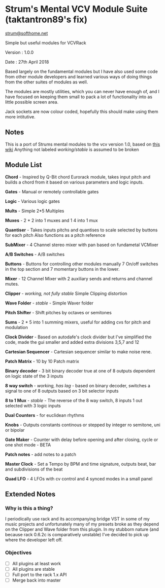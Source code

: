 # Strum's Mental VCV Module Suite (taktantron89's fix)

strum@softhome.net

Simple but useful modules for VCVRack

Version : 1.0.0

Date : 27th April 2018

Based largely on the fundamental modules but I have also used some code from other module
developers and learned various ways of doing things from the other suites of modules as well.

The modules are mostly utilities, which you can never have enough of, and I have
focused on keeping them small to pack a lot of functionality into as little possible screen area.

Jack sockets are now colour coded, hopefully this should make using them more intitutive. 

## Notes

This is a port of Strums mental modules to the vcv version 1.0, based on [this wiki](https://vcvrack.com/manual/Migrate1.html#)
Anything not labeled *working/stable* is assumed to be broken

## Module List

**Chord** - 
  Inspired by Q-Bit chord Eurorack module, takes input pitch and builds a chord
  from it based on various parameters and logic inputs.

**Gates** - 
  Manual or remotely controllable gates

**Logic** - 
  Various logic gates

**Mults** - 
  Simple 2*5 Multiples

**Muxes** - 
  2 * 2 into 1 muxes and 1 4 into 1 mux

**Quantiser** - 
  Takes inputs pitchs and quantises to scale selected by buttons for each pitch
  Also functions as a pitch reference

**SubMixer** - 
  4 Channel stereo mixer with pan based on fundametal VCMixer

**A/B Switches** - 
  A/B switches

**Buttons** - 
  Buttons for controlling other modules manually
  7 On/off switches in the top section and 7 momentary buttons in the lower.
  
**Mixer** - 
  12 Channel Mixer with 2 auxiliary sends and returns and channel mutes.

**Clipper** - *working, not fully stable*
  Simple Clipping distortion

**Wave Folder** - *stable* - 
  Simple Waver folder
  
**Pitch Shifter** - 
  Shift pitches by octaves or semitones

**Sums** - 
  2 * 5 into 1 summing mixers, useful for adding cvs for pitch and modulation   

**Clock Divider** - 
  Based on autodafe's clock divider but I've simplified the code, made the gui
  smaller and added extra divisions 3,5,7 and 12
  
**Cartesian Sequencer** - 
  Cartesian sequencer similar to make noise rene.
  
**Patch Matrix** - 
  10 by 10 Patch matrix
  
**Binary decoder** - 
  3 bit binary decoder true at one of 8 outputs dependent on logic state of the 3 inputs
  
**8 way switch** - *working, has lag* -
 based on binary decoder, switches a signal to one of 8 outputs based on 3 bit selector inputs

**8 to 1 Mux** - *stable* -
   The reverse of the 8 way switch, 8 inputs 1 out selected with 3 logic inputs

**Dual Counters** - for euclidean rhythms

**Knobs** - Outputs constants continous or stepped by integer ro semitone, uni or bipolar

**Gate Maker** - Counter with delay before opening and after closing, cycle or one shot mode - BETA

**Patch notes** - add notes to a patch

**Master Clock** - Set a Tempo by BPM and time signature, outputs beat, bar and subdivisions of the beat

**Quad LFO** - 4 LFOs with cv control and 4 synced modes in a small panel 

## Extended Notes

### Why is this a thing?

I periodically use rack and its accompanying bridge VST in some of my music projects and unfortunately many of my presets broke as they depend on the Clipper and Wave folder from this plugin. In my stubborn nature (and because rack 0.6.2c is comparatively unstable) I've decided to pick up where the developer left off.

### Objectives

- [ ] All plugins at least work
- [ ] All plugins are stable
- [ ] Full port to the rack 1.x API
- [ ] Merge back into master
